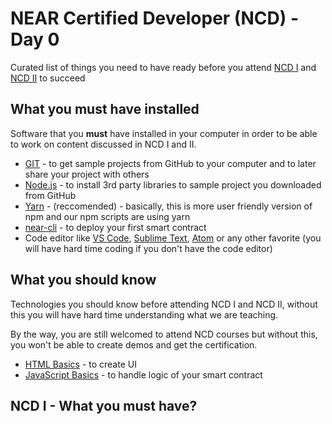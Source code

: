 # NEAR Certified Developer (NCD) - Day 0

Curated list of things you need to have ready before you attend [NCD I](https://hackmd.io/@nearly-learning/ncd-1-1d) and [NCD II](https://hackmd.io/@nearly-learning/ncd-1-1d) to succeed

## What you **must** have installed

Software that you **must** have installed in your computer in order to be able to work on content discussed in NCD I and II.

- [GIT](https://git-scm.com/downloads) - to get sample projects from GitHub to your computer and to later share your project with others
- [Node.js](https://nodejs.org/en/download/) - to install 3rd party libraries to sample project you downloaded from GitHub
- [Yarn](https://yarnpkg.com/getting-started/install) - (reccomended) - basically, this is more user friendly version of npm and our npm scripts are using yarn
- [near-cli](https://github.com/near/near-cli#setup) - to deploy your first smart contract
- Code editor like [VS Code](https://code.visualstudio.com/), [Sublime Text](https://www.sublimetext.com/), [Atom](https://atom.io/) or any other favorite (you will have hard time coding if you don't have the code editor)

## What you **should** know

Technologies you should know before attending NCD I and NCD II, without this you will have hard time understanding what we are teaching.

By the way, you are still welcomed to attend NCD courses but without this, you won't be able to create demos and get the certification.

- [HTML Basics](https://www.w3schools.com/html/default.asp) - to create UI
- [JavaScript Basics](https://www.w3schools.com/js/default.asp) - to handle logic of your smart contract

## NCD I - What you must have?

